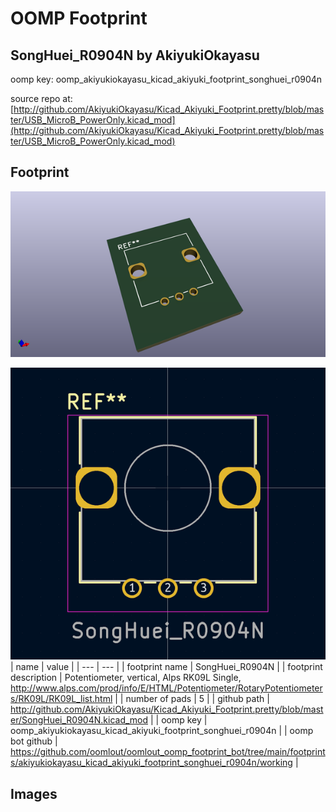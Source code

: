 # OOMP Footprint  
## SongHuei_R0904N  by AkiyukiOkayasu  
  
oomp key: oomp_akiyukiokayasu_kicad_akiyuki_footprint_songhuei_r0904n  
  
source repo at: [http://github.com/AkiyukiOkayasu/Kicad_Akiyuki_Footprint.pretty/blob/master/USB_MicroB_PowerOnly.kicad_mod](http://github.com/AkiyukiOkayasu/Kicad_Akiyuki_Footprint.pretty/blob/master/USB_MicroB_PowerOnly.kicad_mod)  
## Footprint  
  
[![working_kicad_pcb_3d.png](working_kicad_pcb_3d_600.png)](working_kicad_pcb_3d.png)  
  
[![working.png](working_600.png)](working.png)  
| name | value | 
| --- | --- | 
| footprint name | SongHuei_R0904N | 
| footprint description | Potentiometer, vertical, Alps RK09L Single, http://www.alps.com/prod/info/E/HTML/Potentiometer/RotaryPotentiometers/RK09L/RK09L_list.html | 
| number of pads | 5 | 
| github path | http://github.com/AkiyukiOkayasu/Kicad_Akiyuki_Footprint.pretty/blob/master/SongHuei_R0904N.kicad_mod | 
| oomp key | oomp_akiyukiokayasu_kicad_akiyuki_footprint_songhuei_r0904n | 
| oomp bot github | https://github.com/oomlout/oomlout_oomp_footprint_bot/tree/main/footprints/akiyukiokayasu_kicad_akiyuki_footprint_songhuei_r0904n/working | 
## Images  

